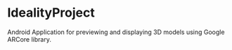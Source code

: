 # IdealityProject
Android Application for previewing and displaying 3D models using Google ARCore library. 
